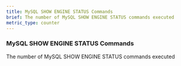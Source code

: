 ```yaml
---
title: MySQL SHOW ENGINE STATUS Commands
brief: The number of MySQL SHOW ENGINE STATUS commands executed
metric_type: counter
---
```

### MySQL SHOW ENGINE STATUS Commands

The number of MySQL SHOW ENGINE STATUS commands executed
